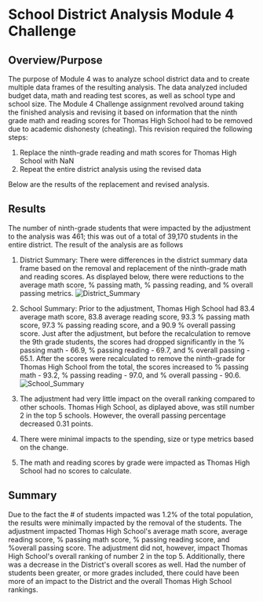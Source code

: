 # School District Analysis Module 4 Challenge

## Overview/Purpose
The purpose of Module 4 was to analyze school district data and to create multiple data frames of the resulting analysis.  The data analyzed included budget data, math and reading test scores, as well as school type and school size.  The Module 4 Challenge assignment revolved around taking the finished analysis and revising it based on information that the ninth grade math and reading scores for Thomas High School had to be removed due to academic dishonesty (cheating).  This revision required the following steps:

  1.  Replace the ninth-grade reading and math scores for Thomas High School with NaN
  2.  Repeat the entire district analysis using the revised data

Below are the results of the replacement and revised analysis.


## Results 

The number of ninth-grade students that were impacted by the adjustment to the analysis was 461; this was out of a total of 39,170 students in the entire district.  The result of the analysis are as follows
  1. District Summary: There were differences in the district summary data frame based on the removal and replacement of the ninth-grade math and reading scores.  As displayed    below, there were reductions to the average math score, % passing math, % passing reading, and % overall passing metrics. 
![District_Summary](https://user-images.githubusercontent.com/90434559/137662063-cc039f1f-169d-4f0d-9848-244004cf25ea.png)

  2. School Summary: Prior to the adjustment, Thomas High School had 83.4 average math score, 83.8 average reading score, 93.3 % passing math score, 97.3 % passing reading         score, and a 90.9 % overall passing score.  Just after the adjustment, but before the recalculation to remove the 9th grade students, the scores had dropped significantly in     the % passing math - 66.9, % passing reading - 69.7, and % overall passing - 65.1.  After the scores were recalculated to remove the ninth-grade for Thomas High School from     the total, the scores increased to % passing math - 93.2, % passing reading - 97.0, and % overall passing - 90.6.      
![School_Summary](https://user-images.githubusercontent.com/90434559/137663317-a2a020ec-e8e4-4d6e-870e-a713d89ad298.png)

  3. The adjustment had very little impact on the overall ranking compared to other schools.  Thomas High School, as diplayed above, was still number 2 in the top 5 schools.       However, the overall passing percentage decreased 0.31 points.

  4. There were minimal impacts to the spending, size or type metrics based on the change.

  5. The math and reading scores by grade were impacted as Thomas High School had no scores to calculate.


## Summary
Due to the fact the # of students impacted was 1.2% of the total population, the results were minimally impacted by the removal of the students.  The adjustment impacted Thomas High School's average math score, average reading score, % passing math score, % passing reading score, and %overall passing score.  The adjustment did not, however, impact Thomas High School's overall ranking of number 2 in the top 5.  Additionally, there was a decrease in the District's overall scores as well.  Had the number of students been greater, or more grades included, there could have been more of an impact to the District and the overall Thomas High School rankings.           

